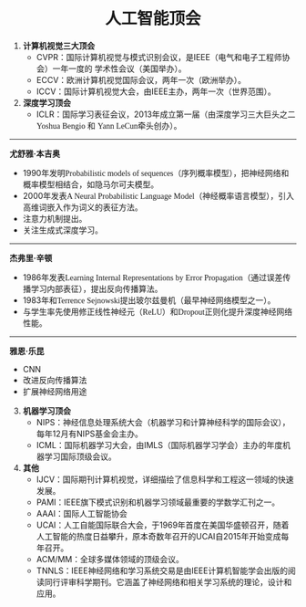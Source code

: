 # <center>人工智能顶会 </center>
1. **计算机视觉三大顶会**
    - CVPR：国际计算机视觉与模式识别会议，是IEEE（电气和电子工程师协会）一年一度的    学术性会议（美国举办）。
    - ECCV：欧洲计算机视觉国际会议，两年一次（欧洲举办）。
    - ICCV：国际计算机视觉大会，由IEEE主办，两年一次（世界范围）。
2. __深度学习顶会__
    + ICLR：国际学习表征会议，2013年成立第一届（由深度学习三大巨头之二<font face="Times New Roman">Yoshua Bengio</font> 和 <font face="Times New Roman">Yann LeCun</font>牵头创办）。
***
**尤舒雅·本吉奥**
* 1990年发明<font face="Times New Roma">Probabilistic models of sequences</font>（序列概率模型），把神经网络和概率模型相结合，如隐马尔可夫模型。
* 2000年发表<font face="Times New Roma">A Neural Probabilistic Language Model</font>（神经概率语言模型），引入高维词嵌入作为词义的表征方法。
* 注意力机制提出。
* 关注生成式深度学习。
___
**杰弗里·辛顿**
* 1986年发表<font face="Times New Roma">Learning Internal Representations by Error Propagation</font>（通过误差传播学习内部表征），提出反向传播算法。
* 1983年和<font face="Times New Roma">Terrence Sejnowski</font>提出玻尔兹曼机（最早神经网络模型之一）。
* 与学生率先使用修正线性神经元（<font face="Times New Roma">ReLU</font>）和<font face="Times New Roma">Dropout</font>正则化提升深度神经网络性能。
***
**雅恩·乐昆**
* CNN
* 改进反向传播算法
* 扩展神经网络用途

3. **机器学习顶会**
    * NIPS：神经信息处理系统大会（机器学习和计算神经科学的国际会议），每年12月有NIPS基金会主办。
    * ICML：国际机器学习大会，由IMLS（国际机器学习学会）主办的年度机器学习国际顶级会议。
4. **其他**
    * IJCV：国际期刊计算机视觉，详细描绘了信息科学和工程这一领域的快速发展。
    * PAMI：IEEE旗下模式识别和机器学习领域最重要的学数学汇刊之一。
    * AAAI：国际人工智能协会
    * UCAI：人工自能国际联合大会，于1969年首度在美国华盛顿召开，随着人工智能的热度日益攀升，原本奇数年召开的UCAI自2015年开始变成每年召开。
    * ACM/MM：全球多媒体领域的顶级会议。
    * TNNLS：IEEE神经网络和学习系统交易是由IEEE计算机智能学会出版的阅读同行评审科学期刊。它涵盖了神经网络和相关学习系统的理论，设计和应用。